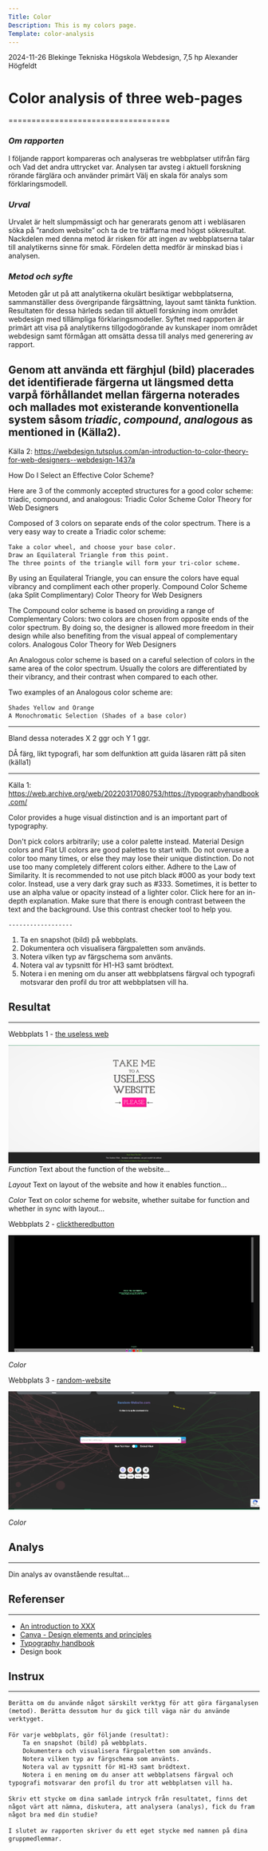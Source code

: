 ```yaml
---
Title: Color
Description: This is my colors page.
Template: color-analysis
---
```


2024-11-26
Blekinge Tekniska Högskola
Webdesign, 7,5 hp
Alexander Högfeldt

# Color analysis of three web-pages
===================================

### _Om rapporten_

I följande rapport kompareras och analyseras tre webbplatser utifrån färg och Vad det andra uttrycket var. Analysen tar avsteg i aktuell forskning rörande färglära och använder primärt Välj en skala för analys som förklaringsmodell. 

### _Urval_
Urvalet är helt slumpmässigt och har generarats genom att i webläsaren söka på ”random website” och ta de tre träffarna med högst sökresultat.
Nackdelen med denna metod är risken för att ingen av webbplatserna talar till analytikerns sinne för smak. Fördelen detta medför är minskad bias i analysen.

### _Metod och syfte_
Metoden går ut på att analytikerna okulärt besiktigar webbplatserna, sammanställer dess övergripande färgsättning, layout samt tänkta funktion. Resultaten för dessa härleds sedan till aktuell forskning inom området webdesign med tillämpliga förklaringsmodeller.
Syftet med rapporten är primärt att visa på analytikerns tillgodogörande av kunskaper inom området webdesign samt förmågan att omsätta dessa till analys med generering av rapport.

Genom att använda ett färghjul (bild) placerades det identifierade färgerna ut längsmed detta varpå förhållandet mellan färgerna noterades och mallades mot existerande konventionella system såsom _triadic_, _compound_, _analogous_ as mentioned in (Källa2). 
----------------
Källa 2:
https://webdesign.tutsplus.com/an-introduction-to-color-theory-for-web-designers--webdesign-1437a

How Do I Select an Effective Color Scheme?

Here are 3 of the commonly accepted structures for a good color scheme: triadic, compound, and analogous:
Triadic Color Scheme
Color Theory for Web Designers

Composed of 3 colors on separate ends of the color spectrum. There is a very easy way to create a Triadic color scheme:

    Take a color wheel, and choose your base color.
    Draw an Equilateral Triangle from this point.
    The three points of the triangle will form your tri-color scheme.

By using an Equilateral Triangle, you can ensure the colors have equal vibrancy and compliment each other properly.
Compound Color Scheme (aka Split Complimentary)
Color Theory for Web Designers

The Compound color scheme is based on providing a range of Complementary Colors: two colors are chosen from opposite ends of the color spectrum. By doing so, the designer is allowed more freedom in their design while also benefiting from the visual appeal of complementary colors.
Analogous
Color Theory for Web Designers

An Analogous color scheme is based on a careful selection of colors in the same area of the color spectrum. Usually the colors are differentiated by their vibrancy, and their contrast when compared to each other.

Two examples of an Analogous color scheme are:

    Shades Yellow and Orange
    A Monochromatic Selection (Shades of a base color)

------------------------

Bland dessa noterades X 2 ggr och Y 1 ggr.

DÅ färg, likt typografi, har som delfunktion att guida läsaren rätt på siten (källa1)

----------
Källa 1:
https://web.archive.org/web/20220317080753/https://typographyhandbook.com/

 Color provides a huge visual distinction and is an important part of typography.

Don't pick colors arbitrarily; use a color palette instead. Material Design colors and Flat UI colors are good palettes to start with.
Do not overuse a color too many times, or else they may lose their unique distinction. Do not use too many completely different colors either.
Adhere to the Law of Similarity.
It is recommended to not use pitch black #000 as your body text color. Instead, use a very dark gray such as #333.
Sometimes, it is better to use an alpha value or opacity instead of a lighter color. Click here for an in-depth explanation.
Make sure that there is enough contrast between the text and the background. Use this contrast checker tool to help you.

    ------------------

1.	Ta en snapshot (bild) på webbplats.
2.	Dokumentera och visualisera färgpaletten som används.
3.	Notera vilken typ av färgschema som använts.
4.	Notera val av typsnitt för H1-H3 samt brödtext.
5.	Notera i en mening om du anser att webbplatsens färgval och typografi motsvarar den profil du tror att webbplatsen vill ha.

## Resultat
----------------------------------

Webbplats 1 - [the useless web](https://theuselessweb.com/)

![the useless web](assets/img/report-pic1.png) 
_Function_
Text about the function of the website...

_Layout_
Text on layout of the website and how it enables function...

_Color_
Text on color scheme for website, whether suitabe for function and whether in sync with layout...

<td style="height: 50px; width: 50px; background-color: #ef0">
<td style="height: 50px; width: 50px; background-color: #0ef">
<td style="height: 50px; width: 50px; background-color: #f0e">
</tr>
</table>

Webbplats 2 - [clicktheredbutton](https://clicktheredbutton.com/)

![clicktheredbuttonb](assets/img/report-pic2.png) 

_Color_

<td style="height: 50px; width: 50px; background-color: #ef0">
<td style="height: 50px; width: 50px; background-color: #0ef">
<td style="height: 50px; width: 50px; background-color: #f0e">
</tr>
</table>

Webbplats 3 - [random-website](https://random-website.com/)

![random-website](assets/img/report-pic3.png) 

_Color_

<td style="height: 50px; width: 50px; background-color: #ef0">
<td style="height: 50px; width: 50px; background-color: #0ef">
<td style="height: 50px; width: 50px; background-color: #f0e">
</tr>
</table>

## Analys
----------------------------------
Din analys av ovanstående resultat...

## Referenser
----------------------------------
* [An introduction to XXX](https://webdesign.tutsplus.com/an-introduction-to-color-theory-for-web-designers--webdesign-1437a)
* [Canva - Design elements and principles](https://www.canva.com/learn/design-elements-principles/)
* [Typography handbook](https://web.archive.org/web/20220317080753/https://typographyhandbook.com/)
* Design book

## Instrux
----------
    Berätta om du använde något särskilt verktyg för att göra färganalysen (metod). Berätta dessutom hur du gick till väga när du använde verktyget.

    För varje webbplats, gör följande (resultat):
        Ta en snapshot (bild) på webbplats.
        Dokumentera och visualisera färgpaletten som används.
        Notera vilken typ av färgschema som använts.
        Notera val av typsnitt för H1-H3 samt brödtext.
        Notera i en mening om du anser att webbplatsens färgval och typografi motsvarar den profil du tror att webbplatsen vill ha.

    Skriv ett stycke om dina samlade intryck från resultatet, finns det något värt att nämna, diskutera, att analysera (analys), fick du fram något bra med din studie?

    I slutet av rapporten skriver du ett eget stycke med namnen på dina gruppmedlemmar.
